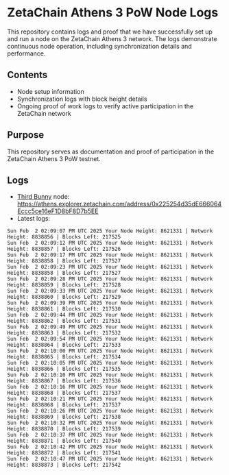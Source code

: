 # ZetaChain Athens 3 PoW Node Logs
This repository contains logs and proof that we have successfully set up and run a node on the ZetaChain Athens 3 network. The logs demonstrate continuous node operation, including synchronization details and performance.

## Contents
- Node setup information
- Synchronization logs with block height details
- Ongoing proof of work logs to verify active participation in the ZetaChain network

## Purpose
This repository serves as documentation and proof of participation in the ZetaChain Athens 3 PoW testnet.

## Logs

- [Third Bunny](https://thirdbunny.xyz/) node: https://athens.explorer.zetachain.com/address/0x225254d35dE666064Eccc5ce16eF1D8bF8D7b5EE
- Latest logs:
```
Sun Feb  2 02:09:07 PM UTC 2025 Your Node Height: 8621331 | Network Height: 8838856 | Blocks Left: 217525
Sun Feb  2 02:09:12 PM UTC 2025 Your Node Height: 8621331 | Network Height: 8838857 | Blocks Left: 217526
Sun Feb  2 02:09:17 PM UTC 2025 Your Node Height: 8621331 | Network Height: 8838858 | Blocks Left: 217527
Sun Feb  2 02:09:23 PM UTC 2025 Your Node Height: 8621331 | Network Height: 8838858 | Blocks Left: 217527
Sun Feb  2 02:09:28 PM UTC 2025 Your Node Height: 8621331 | Network Height: 8838859 | Blocks Left: 217528
Sun Feb  2 02:09:33 PM UTC 2025 Your Node Height: 8621331 | Network Height: 8838860 | Blocks Left: 217529
Sun Feb  2 02:09:39 PM UTC 2025 Your Node Height: 8621331 | Network Height: 8838861 | Blocks Left: 217530
Sun Feb  2 02:09:44 PM UTC 2025 Your Node Height: 8621331 | Network Height: 8838862 | Blocks Left: 217531
Sun Feb  2 02:09:49 PM UTC 2025 Your Node Height: 8621331 | Network Height: 8838863 | Blocks Left: 217532
Sun Feb  2 02:09:54 PM UTC 2025 Your Node Height: 8621331 | Network Height: 8838864 | Blocks Left: 217533
Sun Feb  2 02:10:00 PM UTC 2025 Your Node Height: 8621331 | Network Height: 8838865 | Blocks Left: 217534
Sun Feb  2 02:10:05 PM UTC 2025 Your Node Height: 8621331 | Network Height: 8838866 | Blocks Left: 217535
Sun Feb  2 02:10:10 PM UTC 2025 Your Node Height: 8621331 | Network Height: 8838867 | Blocks Left: 217536
Sun Feb  2 02:10:16 PM UTC 2025 Your Node Height: 8621331 | Network Height: 8838868 | Blocks Left: 217537
Sun Feb  2 02:10:21 PM UTC 2025 Your Node Height: 8621331 | Network Height: 8838868 | Blocks Left: 217537
Sun Feb  2 02:10:26 PM UTC 2025 Your Node Height: 8621331 | Network Height: 8838869 | Blocks Left: 217538
Sun Feb  2 02:10:32 PM UTC 2025 Your Node Height: 8621331 | Network Height: 8838870 | Blocks Left: 217539
Sun Feb  2 02:10:37 PM UTC 2025 Your Node Height: 8621331 | Network Height: 8838871 | Blocks Left: 217540
Sun Feb  2 02:10:42 PM UTC 2025 Your Node Height: 8621331 | Network Height: 8838872 | Blocks Left: 217541
Sun Feb  2 02:10:47 PM UTC 2025 Your Node Height: 8621331 | Network Height: 8838873 | Blocks Left: 217542
```
